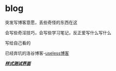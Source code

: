 # blog

突发写博客意愿，丢些奇怪的东西在这

会写些奇淫技巧，会写些学习笔记，反正爱写什么写什么

写给自己看的

已经弃坑的洛谷博客-[useless博客](https://www.luogu.com.cn/blog/withoutanything/)

[***样式测试界面***](/TestPage)